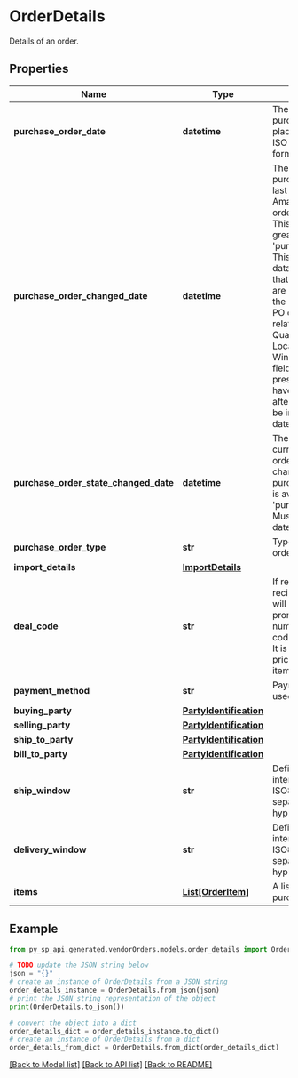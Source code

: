 # OrderDetails

Details of an order.

## Properties

Name | Type | Description | Notes
------------ | ------------- | ------------- | -------------
**purchase_order_date** | **datetime** | The date the purchase order was placed. Must be in ISO-8601 date/time format. | 
**purchase_order_changed_date** | **datetime** | The date when purchase order was last changed by Amazon after the order was placed. This date will be greater than &#39;purchaseOrderDate&#39;. This means the PO data was changed on that date and vendors are required to fulfill the  updated PO. The PO changes can be related to Item Quantity, Ship to Location, Ship Window etc. This field will not be present in orders that have not changed after creation. Must be in ISO-8601 date/time format. | [optional] 
**purchase_order_state_changed_date** | **datetime** | The date when current purchase order state was changed. Current purchase order state is available in the field &#39;purchaseOrderState&#39;. Must be in ISO-8601 date/time format. | 
**purchase_order_type** | **str** | Type of purchase order. | [optional] 
**import_details** | [**ImportDetails**](ImportDetails.md) |  | [optional] 
**deal_code** | **str** | If requested by the recipient, this field will contain a promotional/deal number. The discount code line is optional. It is used to obtain a price discount on items on the order. | [optional] 
**payment_method** | **str** | Payment method used. | [optional] 
**buying_party** | [**PartyIdentification**](PartyIdentification.md) |  | [optional] 
**selling_party** | [**PartyIdentification**](PartyIdentification.md) |  | [optional] 
**ship_to_party** | [**PartyIdentification**](PartyIdentification.md) |  | [optional] 
**bill_to_party** | [**PartyIdentification**](PartyIdentification.md) |  | [optional] 
**ship_window** | **str** | Defines a date time interval according to ISO8601. Interval is separated by double hyphen (--). | [optional] 
**delivery_window** | **str** | Defines a date time interval according to ISO8601. Interval is separated by double hyphen (--). | [optional] 
**items** | [**List[OrderItem]**](OrderItem.md) | A list of items in this purchase order. | 

## Example

```python
from py_sp_api.generated.vendorOrders.models.order_details import OrderDetails

# TODO update the JSON string below
json = "{}"
# create an instance of OrderDetails from a JSON string
order_details_instance = OrderDetails.from_json(json)
# print the JSON string representation of the object
print(OrderDetails.to_json())

# convert the object into a dict
order_details_dict = order_details_instance.to_dict()
# create an instance of OrderDetails from a dict
order_details_from_dict = OrderDetails.from_dict(order_details_dict)
```
[[Back to Model list]](../README.md#documentation-for-models) [[Back to API list]](../README.md#documentation-for-api-endpoints) [[Back to README]](../README.md)


